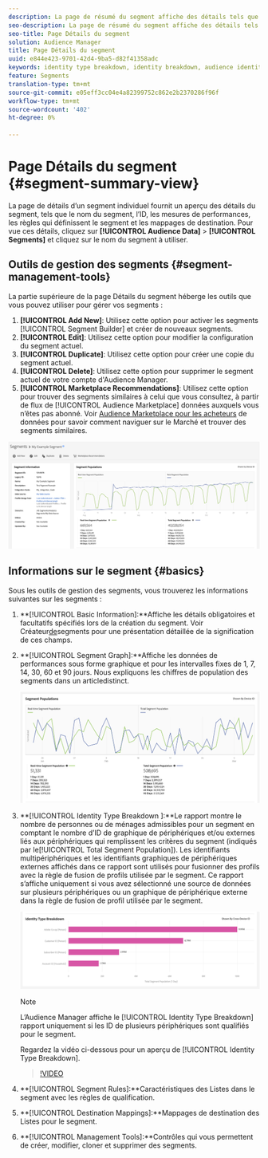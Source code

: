 ```yaml
---
description: La page de résumé du segment affiche des détails tels que le nom, les caractéristiques du segment, les règles, les données de performances et les informations de mappage des destinations.
seo-description: La page de résumé du segment affiche des détails tels que le nom, les caractéristiques du segment, les règles, les données de performances et les informations de mappage des destinations.
seo-title: Page Détails du segment
solution: Audience Manager
title: Page Détails du segment
uuid: e844e423-9701-42d4-9ba5-d82f41358adc
keywords: identity type breakdown, identity breakdown, audience identity reporting, cross-device, cross-device ID, device ID
feature: Segments
translation-type: tm+mt
source-git-commit: e05eff3cc04e4a82399752c862e2b2370286f96f
workflow-type: tm+mt
source-wordcount: '402'
ht-degree: 0%

---
```



# Page Détails du segment {#segment-summary-view}

La page de détails d’un segment individuel fournit un aperçu des détails du segment, tels que le nom du segment, l’ID, les mesures de performances, les règles qui définissent le segment et les mappages de destination. Pour vue ces détails, cliquez sur **[!UICONTROL Audience Data]** > **[!UICONTROL Segments]** et cliquez sur le nom du segment à utiliser.

## Outils de gestion des segments {#segment-management-tools}

La partie supérieure de la page Détails du segment héberge les outils que vous pouvez utiliser pour gérer vos segments :

1. **[!UICONTROL Add New]**: Utilisez cette option pour activer les segments [!UICONTROL Segment Builder] et créer de nouveaux segments.
2. **[!UICONTROL Edit]**: Utilisez cette option pour modifier la configuration du segment actuel.
3. **[!UICONTROL Duplicate]**: Utilisez cette option pour créer une copie du segment actuel.
4. **[!UICONTROL Delete]**: Utilisez cette option pour supprimer le segment actuel de votre compte d&#39;Audience Manager.
5. **[!UICONTROL Marketplace Recommendations]**: Utilisez cette option pour trouver des segments similaires à celui que vous consultez, à partir de flux de [!UICONTROL Audience Marketplace] données auxquels vous n’êtes pas abonné. Voir [Audience Marketplace pour les acheteurs](../audience-marketplace/marketplace-data-buyers/marketplace-data-buyers.md) de données pour savoir comment naviguer sur le Marché et trouver des segments similaires.

![information-segment-de-base](assets/basic-segment-information.png)

## Informations sur le segment {#basics}

Sous les outils de gestion des segments, vous trouverez les informations suivantes sur les segments :

1. **[!UICONTROL Basic Information]:**Affiche les détails obligatoires et facultatifs spécifiés lors de la création du segment. Voir Créateur[de](segment-builder.md)segments pour une présentation détaillée de la signification de ces champs.
2. **[!UICONTROL Segment Graph]:**Affiche les données de performances sous forme graphique et pour les intervalles fixes de 1, 7, 14, 30, 60 et 90 jours. Nous expliquons les chiffres de population des segments dans un article[](../../features/segments/segment-builder-data.md)distinct.

   ![segment-graphique](assets/segment-graph.png)

3. **[!UICONTROL Identity Type Breakdown ]:**Le rapport montre le nombre de personnes ou de ménages admissibles pour un segment en comptant le nombre d’ID de graphique de périphériques et/ou externes liés aux périphériques qui remplissent les critères du segment (indiqués par le[!UICONTROL Total Segment Population]). Les identifiants multipériphériques et les identifiants graphiques de périphériques externes affichés dans ce rapport sont utilisés pour fusionner des profils avec la règle de fusion de profils utilisée par le segment. Ce rapport s’affiche uniquement si vous avez sélectionné une source de données sur plusieurs périphériques ou un graphique de périphérique externe dans la règle de fusion de profil utilisée par le segment.

   ![segment-graphique](assets/segment-type.png)

   >[!NOTE]
   >
   >L’Audience Manager affiche le [!UICONTROL Identity Type Breakdown] rapport uniquement si les ID de plusieurs périphériques sont qualifiés pour le segment.

   Regardez la vidéo ci-dessous pour un aperçu de [!UICONTROL Identity Type Breakdown].
   >[!VIDEO](https://video.tv.adobe.com/v/27977/)

4. **[!UICONTROL Segment Rules]:**Caractéristiques des Listes dans le segment avec les règles de qualification.
5. **[!UICONTROL Destination Mappings]:**Mappages de destination des Listes pour le segment.
6. **[!UICONTROL Management Tools]:**Contrôles qui vous permettent de créer, modifier, cloner et supprimer des segments.